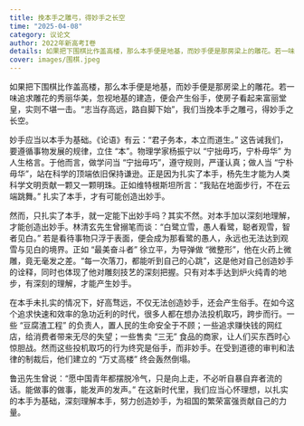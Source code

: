 ```yaml
---
title: 挽本手之雕弓，得妙手之长空
time: "2025-04-08"
category: 议论文
author: 2022年新高考I卷
details: 如果把下围棋比作盖高楼，那么本手便是地基，而妙手便是那房梁上的雕花。若一味追求雕花的秀丽华美，忽视地基的建造，便会产生俗手，使房子看起来富丽堂皇，实则不堪一击。“志当存高远，路自脚下始”，我们当挽本手之雕弓，得妙手之长空。
cover: images/围棋.jpeg
---
```


如果把下围棋比作盖高楼，那么本手便是地基，而妙手便是那房梁上的雕花。若一味追求雕花的秀丽华美，忽视地基的建造，便会产生俗手，使房子看起来富丽堂皇，实则不堪一击。“志当存高远，路自脚下始”，我们当挽本手之雕弓，得妙手之长空。

妙手应当以本手为基础。《论语》有云：“君子务本，本立而道生。” 这告诫我们，要遵循事物发展的规律，立住 “本”。物理学家杨振宁以 “宁拙毋巧，宁朴毋华” 为人生格言。于他而言，做学问当 “宁拙毋巧”，遵守规则，严谨认真；做人当 “宁朴毋华”，站在科学的顶端依旧保持谦逊。正是因为扎实了本手，杨先生才能为人类科学文明贡献一颗又一颗明珠。正如维特根斯坦所言：“我贴在地面步行，不在云端跳舞。” 扎实了本手，才有可能创造出妙手。

然而，只扎实了本手，就一定能下出妙手吗？其实不然。对本手加以深刻地理解，才能创造出妙手。林清玄先生曾搦笔而谈：“白鹭立雪，愚人看鹭，聪者观雪，智者见白。” 若是看待事物只浮于表面，便会成为那看鹭的愚人，永远也无法达到观雪与见白的境界。正如 “最美奋斗者” 徐立平，为导弹做 “微整形”，他在火药上微雕，竟无毫发之差。“每一次落刀，都能听到自己的心跳”，这是他对自己创造妙手的诠释，同时也体现了他对雕刻技艺的深刻把握。只有对本手达到炉火纯青的地步，有深刻的理解，才能产生妙手。

在本手未扎实的情况下，好高骛远，不仅无法创造妙手，还会产生俗手。在如今这个追求快速和效率的急功近利的时代，很多人都在想办法投机取巧，跨步而行。一些 “豆腐渣工程” 的负责人，置人民的生命安全于不顾；一些追求赚快钱的网红店，给消费者带来无尽的失望；一些售卖 “三无” 食品的商家，让人们买东西时心惊胆战。然而这些投机取巧的行为终究是俗手，而非妙手。在受到道德的审判和法律的制裁后，他们建立的 “万丈高楼” 终会轰然倒塌。

鲁迅先生曾说：“愿中国青年都摆脱冷气，只是向上走，不必听自暴自弃者流的话。能做事的做事，能发声的发声。” 在这新时代里，我们应当心怀理想，以扎实的本手为基础，深刻理解本手，努力创造妙手，为祖国的繁荣富强贡献自己的力量。